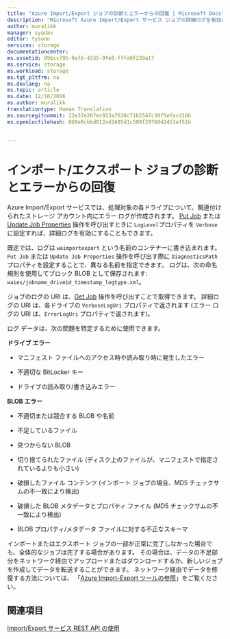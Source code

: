 ```yaml
---
title: "Azure Import/Export ジョブの診断とエラーからの回復 | Microsoft Docs"
description: "Microsoft Azure Import/Export サービス ジョブの詳細ログを有効にする方法について説明します"
author: muralikk
manager: syadav
editor: tysonn
services: storage
documentationcenter: 
ms.assetid: 096cc795-9af6-4335-9fe8-fffa9f239a17
ms.service: storage
ms.workload: storage
ms.tgt_pltfrm: na
ms.devlang: na
ms.topic: article
ms.date: 12/16/2016
ms.author: muralikk
translationtype: Human Translation
ms.sourcegitcommit: 22e37e26fec913a7638c71b2547c38f5efacd10b
ms.openlocfilehash: 060e8cbbd812ed2495d1c589f29760d2453af51b


---
```


# <a name="diagnostics-and-error-recovery-for-import-export-jobs"></a>インポート/エクスポート ジョブの診断とエラーからの回復
Azure Import/Export サービスでは、処理対象の各ドライブについて、関連付けられたストレージ アカウント内にエラー ログが作成されます。 [Put Job](/rest/api/storageimportexport/jobs#Jobs_CreateOrUpdate) または [Update Job Properties](/rest/api/storageimportexport/jobs#Jobs_Update) 操作を呼び出すときに `LogLevel`プロパティを `Verbose` に設定すれば、詳細ログを有効にすることもできます。

 既定では、ログは `waimportexport` という名前のコンテナーに書き込まれます。 `Put Job` または `Update Job Properties` 操作を呼び出す際に `DiagnosticsPath` プロパティを設定することで、異なる名前を指定できます。 ログは、次の命名規則を使用してブロック BLOB として保存されます: `waies/jobname_driveid_timestamp_logtype.xml`。

 ジョブのログの URI は、[Get Job](/rest/api/storageimportexport/jobs#Jobs_Get) 操作を呼び出すことで取得できます。 詳細ログの URI は、各ドライブの `VerboseLogUri` プロパティで返されます (エラー ログの URI は、`ErrorLogUri` プロパティで返されます)。

ログ データは、次の問題を特定するために使用できます。

**ドライブ エラー**

-   マニフェスト ファイルへのアクセス時や読み取り時に発生したエラー

-   不適切な BitLocker キー

-   ドライブの読み取り/書き込みエラー

**BLOB エラー**

-   不適切または競合する BLOB や名前

-   不足しているファイル

-   見つからない BLOB

-   切り捨てられたファイル (ディスク上のファイルが、マニフェストで指定されているよりも小さい)

-   破損したファイル コンテンツ (インポート ジョブの場合、MD5 チェックサムの不一致により検出)

-   破損した BLOB メタデータとプロパティ ファイル (MD5 チェックサムの不一致により検出)

-   BLOB プロパティ/メタデータ ファイルに対する不正なスキーマ

インポートまたはエクスポート ジョブの一部が正常に完了しなかった場合でも、全体的なジョブは完了する場合があります。 その場合は、データの不足部分をネットワーク経由でアップロードまたはダウンロードするか、新しいジョブを作成してデータを転送することができます。 ネットワーク経由でデータを修復する方法については、 「[Azure Import-Export ツールの参照](storage-import-export-tool-how-to-v1.md)」をご覧ください。

## <a name="see-also"></a>関連項目
[Import/Export サービス REST API の使用](storage-import-export-using-the-rest-api.md)



<!--HONumber=Dec16_HO3-->


